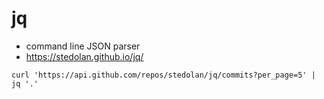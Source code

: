 # jq
* command line JSON parser
* https://stedolan.github.io/jq/

```
curl 'https://api.github.com/repos/stedolan/jq/commits?per_page=5' | jq '.'
```